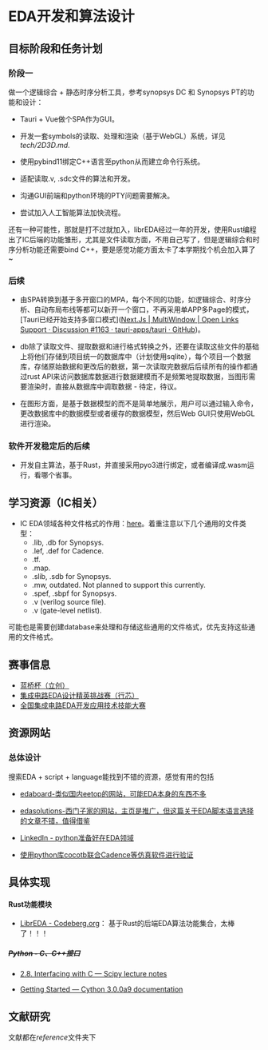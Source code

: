 # EDA开发和算法设计

## 目标阶段和任务计划

### 阶段一

做一个逻辑综合 + 静态时序分析工具，参考synopsys DC 和 Synopsys PT的功能和设计：

- Tauri + Vue做个SPA作为GUI。

- 开发一套symbols的读取、处理和渲染（基于WebGL）系统，详见*tech/2D3D.md*.

- 使用pybind11绑定C++语言至python从而建立命令行系统。

- 适配读取.v, .sdc文件的算法和开发。

- 沟通GUI前端和python环境的PTY问题需要解决。

- 尝试加入人工智能算法加快流程。

还有一种可能性，那就是打不过就加入，librEDA经过一年的开发，使用Rust编程出了IC后端的功能雏形，尤其是文件读取方面，不用自己写了，但是逻辑综合和时序分析功能还需要bind C++，要是感觉功能方面太卡了本学期找个机会加入算了~

### 后续

- 由SPA转换到基于多开窗口的MPA，每个不同的功能，如逻辑综合、时序分析、自动布局布线等都可以新开一个窗口，不再采用单APP多Page的模式，[Tauri已经开始支持多窗口模式]([Next.Js | MultiWindow | Open Links Support · Discussion #1163 · tauri-apps/tauri · GitHub](https://github.com/tauri-apps/tauri/discussions/1163))。

- db除了读取文件、提取数据和进行格式转换之外，还要在读取这些文件的基础上将他们存储到项目统一的数据库中（计划使用sqlite），每个项目一个数据库，存储原始数据和更改后的数据，第一次读取完数据后后续所有的操作都通过rust API来访问数据库数据进行数据建模而不是频繁地提取数据，当图形需要渲染时，直接从数据库中调取数据 - 待定，待议。

- 在图形方面，是基于数据模型的而不是简单地展示，用户可以通过输入命令，更改数据库中的数据模型或者缓存的数据模型，然后Web GUI只使用WebGL进行渲染。

### 软件开发稳定后的后续

- 开发自主算法，基于Rust，并直接采用pyo3进行绑定，或者编译成.wasm运行，看哪个省事。

## 学习资源（IC相关）

- IC EDA领域各种文件格式的作用：[here](http://www.vlsi-expert.com/p/different-file-formats-file-extensions.html)。着重注意以下几个通用的文件类型：
  - .lib, .db for Synopsys.
  - .lef, .def for Cadence.
  - .tf.
  - .map.
  - .slib, .sdb for Synopsys.
  - .mw, outdated. Not planned to support this currently.
  - .spef, .sbpf for Synopsys.
  - .v (verilog source file).
  - .v (gate-level netlist).

可能也是需要创建database来处理和存储这些通用的文件格式，优先支持这些通用的文件格式。

## 赛事信息

- [蓝桥杯（立创）](https://www.lanqiao.cn/)
- [集成电路EDA设计精英挑战赛（行芯）](https://eda.icisc.cn/)
- [全国集成电路EDA开发应用技术技能大赛](http://iceda.org.cn/)

## 资源网站

### 总体设计

搜索EDA + script + language能找到不错的资源，感觉有用的包括

- [edaboard-类似国内eetop的网站，可能EDA本身的东西不多](https://www.edaboard.com/)

- [edasolutions-西门子家的网站，主页是推广，但这篇关于EDA脚本语言选择的文章不错，值得借鉴](https://www.eda-solutions.com/tn020/)

- [LinkedIn - python准备好在EDA领域](https://www.linkedin.com/pulse/python-all-set-disrupt-hw-verification-avidan-efody)

- [使用python库cocotb联合Cadence等仿真软件进行验证](https://indico.cern.ch/event/776422/attachments/1769690/2874927/cocotb_talk.pdf)

## 具体实现

#### Rust功能模块

- [LibrEDA - Codeberg.org](https://codeberg.org/LibrEDA)： 基于Rust的后端EDA算法功能集合，太棒了！！！

##### ~~Python - C、C++接口~~

- [2.8. Interfacing with C &#8212; Scipy lecture notes](http://scipy-lectures.org/advanced/interfacing_with_c/interfacing_with_c.html)

- [Getting Started &#8212; Cython 3.0.0a9 documentation](https://cython.readthedocs.io/en/latest/src/quickstart/index.html)

## 文献研究

文献都在*reference*文件夹下
